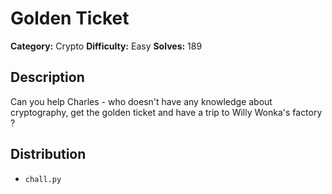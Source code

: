 # Golden Ticket
**Category:** Crypto
**Difficulty:** Easy
**Solves:** 189

## Description

Can you help Charles - who doesn't have any knowledge about cryptography, get the golden ticket and have a trip to Willy Wonka's factory ?

## Distribution
- `chall.py`